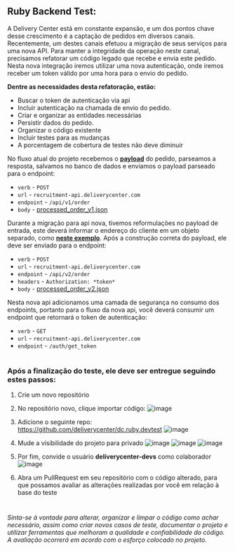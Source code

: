 ## Ruby Backend Test:

A Delivery Center está em constante expansão, e um dos pontos chave desse crescimento é a captação de pedidos em diversos canais. Recentemente, um destes canais efetuou a migração de seus serviços para uma nova API. Para manter a integridade da operação neste canal, precisamos refatorar um código legado que recebe e envia este pedido. Nesta nova integração iremos utilizar uma nova autenticação, onde iremos receber um token válido por uma hora para o envio do pedido.

**Dentre as necessidades desta refatoração, estão:**
* Buscar o token de autenticação via api
* Incluir autenticação na chamada de envio do pedido.
* Criar e organizar as entidades necessárias
* Persistir dados do pedido.
* Organizar o código existente
* Incluir testes para as mudanças
* A porcentagem de cobertura de testes não deve diminuir

No fluxo atual do projeto recebemos o **[payload](spec/fixtures/raw_order.json)** do pedido, parseamos a resposta, salvamos no banco de dados e enviamos o payload parseado para o endpoint:

* `verb` - `POST`
* `url` - `recruitment-api.deliverycenter.com`
* `endpoint` - `/api/v1/order`
* `body` - [processed_order_v1.json](spec/fixtures/processed_order_v1.json)


Durante a migração para api nova, tivemos reformulações no payload de entrada, este deverá informar o endereço do cliente em um objeto separado, como **[neste exemplo](spec/fixtures/processed_order_v2.json)**. Após a construção correta do payload, ele deve ser enviado para o endpoint:

* `verb` - `POST`
* `url` - `recruitment-api.deliverycenter.com`
* `endpoint` - `/api/v2/order`
* `headers` - `Authorization: *token*`
* `body` - [processed_order_v2.json](spec/fixtures/processed_order_v2.json)

Nesta nova api adicionamos uma camada de segurança no consumo dos endpoints, portanto para o fluxo da nova api, você deverá consumir um endpoint que retornará o token de autenticação:

* `verb` - `GET`
* `url` - `recruitment-api.deliverycenter.com`
* `endpoint` - `/auth/get_token`

#

### Após a finalização do teste, ele deve ser entregue seguindo estes passos:
1. Crie um novo repositório
2. No repositório novo, clique importar código:
![image](https://user-images.githubusercontent.com/22237876/118177366-fa7a7700-b408-11eb-8ac3-4fe92758db03.png)

3. Adicione o seguinte repo: https://github.com/deliverycenter/dc.ruby.devtest
![image](https://user-images.githubusercontent.com/22237876/118177376-fd756780-b408-11eb-8cb1-530516902db9.png)

4. Mude a visibilidade do projeto para privado
![image](https://user-images.githubusercontent.com/22237876/118177453-167e1880-b409-11eb-9ebc-bfe6d0a76b78.png)
![image](https://user-images.githubusercontent.com/22237876/118177483-20a01700-b409-11eb-9c48-b759a9346f2e.png)
![image](https://user-images.githubusercontent.com/22237876/118177497-2564cb00-b409-11eb-9760-b671f9d8eced.png)

5. Por fim, convide o usuário **deliverycenter-devs** como colaborador
![image](https://user-images.githubusercontent.com/22237876/118177547-39103180-b409-11eb-8884-50f4526f6ed7.png)

6. Abra um PullRequest em seu repositório com o código alterado, para que possamos avaliar as alterações realizadas por você em relação à base do teste

#
*Sinta-se à vontade para alterar, organizar e limpar o código como achar necessário, assim como criar novos casos de teste, documentar o projeto e utilizar ferramentas que melhoram a qualidade e confiabilidade do código. A avaliação ocorrerá em acordo com o esforço colocado no projeto.*
